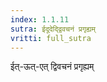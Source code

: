 ```yaml
---
index: 1.1.11
sutra: ईदूदेद्द्विवचनं प्रगृह्यम्
vritti: full_sutra
---
```


ईत्-ऊत्-एत् द्विवचनं  प्रगृह्यम् 